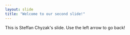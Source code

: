 ```yaml
---
layout: slide
title: "Welcome to our second slide!"
---
```

This is Steffan Chyzak's slide.
Use the left arrow to go back!
